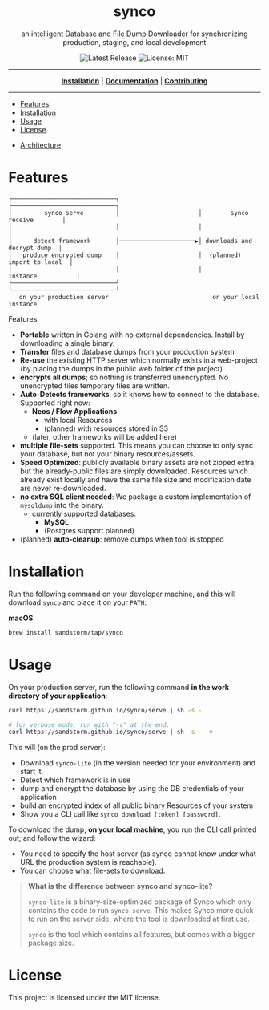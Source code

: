 <h1 align="center">synco</h1>
<p align="center">an intelligent Database and File Dump Downloader for synchronizing production, staging, and local development</p>

<p align="center">

<a style="text-decoration: none" href="https://github.com/sandstorm/synco/releases">
<img src="https://img.shields.io/github/v/release/sandstorm/synco?style=flat-square" alt="Latest Release">
</a>

<a style="text-decoration: none" href="https://opensource.org/licenses/MIT">
<img src="https://img.shields.io/badge/License-MIT-yellow.svg?style=flat-square" alt="License: MIT">
</a>

</p>

----

<p align="center">
<strong><a href="https://sandstorm.github.io/synco/#/installation">Installation</a></strong>
|
<strong><a href="https://sandstorm.github.io/synco/#/docs">Documentation</a></strong>
|
<strong><a href="https://sandstorm.github.io/synco/#/CONTRIBUTING">Contributing</a></strong>
</p>

----

<!-- TOC -->
* [Features](#features)
* [Installation](#installation)
* [Usage](#usage)
* [License](#license)
<!-- TOC -->
* [Architecture](https://sandstorm.github.io/synco/#/architecture)

# Features

```text
┌─────────────────────────────┐                      ┌─────────────────────────────┐
│         synco serve         │                      │        synco receive        │
│                             │                      │                             │
│      detect framework       │─────────────────────▶│ downloads and decrypt dump  │
│   produce encrypted dump    │                      │  (planned) import to local  │
│                             │                      │          instance           │
└─────────────────────────────┘                      └─────────────────────────────┘
   on your production server                             on your local instance     
```

Features:

* **Portable** written in Golang with no external dependencies. Install by downloading a single binary.
* **Transfer** files and database dumps from your production system
* **Re-use** the existing HTTP server which normally exists in a web-project (by placing the dumps in the public web folder
  of the project)
* **encrypts all dumps**; so nothing is transferred unencrypted. No unencrypted files temporary files are written.
* **Auto-Detects frameworks**, so it knows how to connect to the database. Supported right now:
  * **Neos / Flow Applications**
    * with local Resources
    * (planned) with resources stored in S3
  * (later, other frameworks will be added here)
* **multiple file-sets** supported. This means you can choose to only sync your database, but not your binary resources/assets.
* **Speed Optimized**: publicly available binary assets are not zipped extra; but the already-public files are simply downloaded.
  Resources which already exist locally and have the same file size and modification date are never re-downloaded.
* **no extra SQL client needed**: We package a custom implementation of `mysqldump` into the binary.
  * currently supported databases:
    * **MySQL**
    * (Postgres support planned)
* (planned) **auto-cleanup**: remove dumps when tool is stopped

# Installation

Run the following command on your developer machine, and this will download `synco` and place it on your `PATH`:

**macOS**
```bash
brew install sandstorm/tap/synco
```

# Usage

On your production server, run the following command **in the work directory of your application**:

```sh
curl https://sandstorm.github.io/synco/serve | sh -s -

# for verbose mode, run with "-v" at the end.
curl https://sandstorm.github.io/synco/serve | sh -s - -v
```

This will (on the prod server):

- Download `synco-lite` (in the version needed for your environment) and start it.
- Detect which framework is in use
- dump and encrypt the database by using the DB credentials of your application
- build an encrypted index of all public binary Resources of your system
- Show you a CLI call like `synco download [token] [password]`.

To download the dump, **on your local machine**, you run the CLI call printed out; and follow the wizard:
- You need to specify the host server (as synco cannot know under what URL the production system is reachable).
- You can choose what file-sets to download.

> **What is the difference between synco and synco-lite?**
>
> `synco-lite` is a binary-size-optimized package of Synco which only contains the code to run `synco serve`.
> This makes Synco more quick to run on the server side, where the tool is downloaded at first use.
>
> `synco` is the tool which contains all features, but comes with a bigger package size.

# License

This project is licensed under the MIT license.
